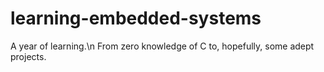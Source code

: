 # learning-embedded-systems
A year of learning.\n
From zero knowledge of C to, hopefully, some adept projects.
